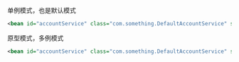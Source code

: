单例模式，也是默认模式
```xml
<bean id="accountService" class="com.something.DefaultAccountService" scope="singleton"/>
```

原型模式，多例模式
```xml
<bean id="accountService" class="com.something.DefaultAccountService" scope="prototype"/>
```
